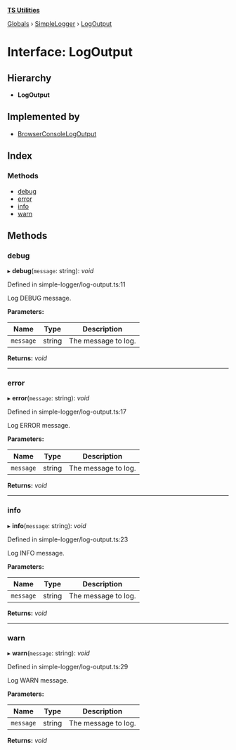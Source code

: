 **[TS Utilities](../README.md)**

[Globals](../README.md) › [SimpleLogger](../modules/simplelogger.md) › [LogOutput](simplelogger.logoutput.md)

# Interface: LogOutput

## Hierarchy

* **LogOutput**

## Implemented by

* [BrowserConsoleLogOutput](../classes/simplelogger.browserconsolelogoutput.md)

## Index

### Methods

* [debug](simplelogger.logoutput.md#debug)
* [error](simplelogger.logoutput.md#error)
* [info](simplelogger.logoutput.md#info)
* [warn](simplelogger.logoutput.md#warn)

## Methods

###  debug

▸ **debug**(`message`: string): *void*

Defined in simple-logger/log-output.ts:11

Log DEBUG message.

**Parameters:**

Name | Type | Description |
------ | ------ | ------ |
`message` | string | The message to log.  |

**Returns:** *void*

___

###  error

▸ **error**(`message`: string): *void*

Defined in simple-logger/log-output.ts:17

Log ERROR message.

**Parameters:**

Name | Type | Description |
------ | ------ | ------ |
`message` | string | The message to log.  |

**Returns:** *void*

___

###  info

▸ **info**(`message`: string): *void*

Defined in simple-logger/log-output.ts:23

Log INFO message.

**Parameters:**

Name | Type | Description |
------ | ------ | ------ |
`message` | string | The message to log.  |

**Returns:** *void*

___

###  warn

▸ **warn**(`message`: string): *void*

Defined in simple-logger/log-output.ts:29

Log WARN message.

**Parameters:**

Name | Type | Description |
------ | ------ | ------ |
`message` | string | The message to log.  |

**Returns:** *void*